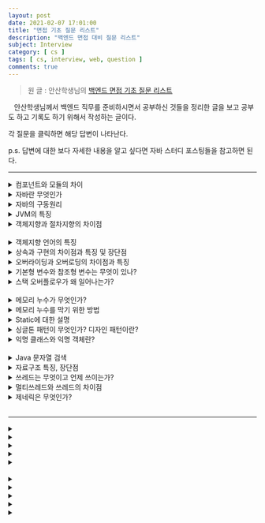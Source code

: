 ```yaml
---
layout: post
date: 2021-02-07 17:01:00
title: "면접 기초 질문 리스트"
description: "백엔드 면접 대비 질문 리스트"
subject: Interview
category: [ cs ]
tags: [ cs, interview, web, question ]
comments: true
---
```


> 원 글 : 안산학생님의 [백엔드 면접 기초 질문 리스트](https://haejun0317.tistory.com/238)

&nbsp;&nbsp;&nbsp;안산학생님께서 백엔드 직무를 준비하시면서 공부하신 것들을 정리한 글을 보고 공부도 하고 기록도 하기 위해서 작성하는 글이다.

각 질문을 클릭하면 해당 답변이 나타난다.

p.s. 답변에 대한 보다 자세한 내용을 알고 싶다면 자바 스터디 포스팅들을 참고하면 된다.

---

<details>
  <summary>컴포넌트와 모듈의 차이</summary>
  </br>
  <p>&nbsp;&nbsp;&nbsp;컴포넌트와 모듈은 비슷하지만 모듈이 컴포넌트보다 큰 단위라고 할 수 있다. 두 용어 모두 전체 시스템을 구성하는 부분 부분을 분해하는 것을 목적으로 사용된다.</p>
  <p>&nbsp;&nbsp;&nbsp;컴포넌트는 하나의 부품으로, 보통 작은 영역에서 서로 연관되어 다용도로 사용이 가능하게 만든다. 컴포넌트는 런타임 개체를 참조하는데 예를 들어 UI를 제어하는 타이머와 같이 Back단에서 스레드를 보조하는 컴포넌트가 있다.</p>
  <p>&nbsp;&nbsp;&nbsp;모듈은 작은 범위의 조각으로 가장 첫 번째 그리고 가장 맨 앞에 위치하는 구현의 단위이다. 외부 인터페이스가 없는 복합적인 수요기능에서 실행될 수 있는 단위로 호환성이 좋다. 예시로 데이터베이스나 이메일 같이 통합적인 기능을 제공하면서 라이브러리처럼 사용될 수 있는 것들이 있다.</p>
  <p>&nbsp;&nbsp;&nbsp;컴포넌트는 소프트웨어 활동 단위를, 모듈은 구현 단위와 산출물을 중점으로 하고 있다.</p>
</details>

<details>
  <summary>자바란 무엇인가</summary>
  </br>
  <p>&nbsp;&nbsp;&nbsp;자바는 객체지향 프로그래밍 언어로서 보안성이 뛰어나며 컴파일한 코드는 다른 운영체제에서 사용될 수 있도록 클래스로 제공된다. C++의 객체지향적인 장점을 살리면서 분산환경을 지원해 효율적이다. 이러한 동작의 배경에는 JVM이 있다.</p>
</details>

<details>
  <summary>자바의 구동원리</summary>
  </br>
  <p>&nbsp;&nbsp;&nbsp;자바로 작성한 코드는 `.java`라는 확장자를 가지며 자바에 존재하는 전용컴파일러 `javac`를 통해 컴파일 한다. 자바코드를 컴퓨터가 이해할 수 있도록 프로그래밍 언어에서 기계어로 변경되면 `.class` 확장자를 가지는 파일이 생성되고, 이 파일이 JVM을 통해서 실행된다.</p>
</details>

<details>
  <summary>JVM의 특징</summary>
  </br>
  <p>&nbsp;&nbsp;&nbsp;JVM은 Java Virtual Machine의 약자로 자바 가상머신을 뜻한다. 자바소스로부터 만들어진 바이너리 파일(.class)을 실행하기 위해 필요하다. 자바가 OS에 구애받지 않고 사용가능하게 만들어주는 이유이기도 하다. 또한 자동 메모리 관리 기법인 Garbage Collection을 수행한다.</p>

  + JRE : 자바 실행환경. JVM으로 자바자프로그램을 동작시킬 때 필요한 파일들을 가지고 있다.
  + JDK : Java 개발을 하기위해 필요한 환경. JDK에는 JRE가 포함되어 있다.
</details>

<details>
  <summary>객체지향과 절차지향의 차이점</summary>
  </br>
  <p>&nbsp;&nbsp;&nbsp;절차지향 프로그래밍이란 물이 위에서 아래로 흐르듯이 순차적인 처리가 중요시되며 프로그램 전체가 유기적으로 연결되도록 만드는 프로그래밍 기법이다. 컴퓨터의 처리구조와 유사하여 실행속도가 빠르다는 장점이 있지만 유지보수가 어렵고 실행순서가 정해져 있어 코드의 순서가 바뀌면 결과 값이 달라질 수 있고 디버깅이 어렵다는 단점이 있다.</p>

  <p>&nbsp;&nbsp;&nbsp;객체지향은 실제 세계를 모델링하여 소프트웨어를 개발하는 방법이다. 컴퓨터 부품을 하나씩 구해서 조립하는 것과 같이 프로그래밍한다. 코드의 재활용성이 높고 디버깅이 쉬운 장점이 있으나 절차지향에 비해 처리속도가 느리고 설계에 시간이 많이 걸린다는 단점이 있다.</p>
</details>
</br>

<details>
  <summary>객체지향 언어의 특징</summary>
  </br>
  <p></p>
</details>

<details>
  <summary>상속과 구현의 차이점과 특징 및 장단점</summary>
  </br>
  <p></p>
</details>

<details>
  <summary>오버라이딩과 오버로딩의 차이점과 특징</summary>
  </br>
  <p></p>
</details>

<details>
  <summary>기본형 변수와 참조형 변수는 무엇이 있나?</summary>
  </br>
  <p></p>
</details>

<details>
  <summary>스택 오버플로우가 왜 일어나는가?</summary>
  </br>
  <p></p>
</details>
</br>

<details>
  <summary>메모리 누수가 무엇인가?</summary>
  </br>
  <p></p>
</details>

<details>
  <summary>메모리 누수를 막기 위한 방법</summary>
  </br>
  <p></p>
</details>

<details>
  <summary>Static에 대한 설명</summary>
  </br>
  <p></p>
</details>

<details>
  <summary>싱글톤 패턴이 무엇인가? 디자인 패턴이란?</summary>
  </br>
  <p></p>
</details>

<details>
  <summary>익명 클래스와 익명 객체란?</summary>
  </br>
  <p></p>
</details>
</br>

<details>
  <summary>Java 문자열 검색</summary>
  </br>
  <p></p>
</details>

<details>
  <summary>자료구조 특징, 장단점</summary>
  </br>
  <p></p>
</details>

<details>
  <summary>쓰레드는 무엇이고 언제 쓰이는가?</summary>
  </br>
  <p></p>
</details>

<details>
  <summary>멀티쓰레드와 쓰레드의 차이점</summary>
  </br>
  <p></p>
</details>

<details>
  <summary>제네릭은 무엇인가?</summary>
  </br>
  <p></p>
</details>
<br/>

---

<details>
  <summary></summary>
  </br>
  <p></p>
</details>

<details>
  <summary></summary>
  </br>
  <p></p>
</details>

<details>
  <summary></summary>
  </br>
  <p></p>
</details>

<details>
  <summary></summary>
  </br>
  <p></p>
</details>

<details>
  <summary></summary>
  </br>
  <p></p>
</details>
<br/>

<details>
  <summary></summary>
  </br>
  <p></p>
</details>

<details>
  <summary></summary>
  </br>
  <p></p>
</details>

<details>
  <summary></summary>
  </br>
  <p></p>
</details>

<details>
  <summary></summary>
  </br>
  <p></p>
</details>

<details>
  <summary></summary>
  </br>
  <p></p>
</details>
<br/>

